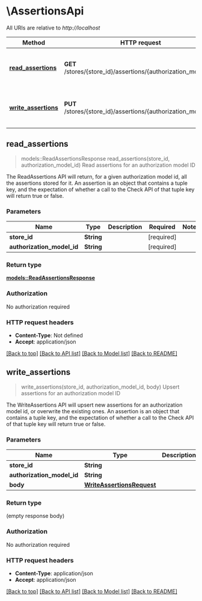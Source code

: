 # \AssertionsApi

All URIs are relative to *http://localhost*

Method | HTTP request | Description
------------- | ------------- | -------------
[**read_assertions**](AssertionsApi.md#read_assertions) | **GET** /stores/{store_id}/assertions/{authorization_model_id} | Read assertions for an authorization model ID
[**write_assertions**](AssertionsApi.md#write_assertions) | **PUT** /stores/{store_id}/assertions/{authorization_model_id} | Upsert assertions for an authorization model ID



## read_assertions

> models::ReadAssertionsResponse read_assertions(store_id, authorization_model_id)
Read assertions for an authorization model ID

The ReadAssertions API will return, for a given authorization model id, all the assertions stored for it. An assertion is an object that contains a tuple key, and the expectation of whether a call to the Check API of that tuple key will return true or false. 

### Parameters


Name | Type | Description  | Required | Notes
------------- | ------------- | ------------- | ------------- | -------------
**store_id** | **String** |  | [required] |
**authorization_model_id** | **String** |  | [required] |

### Return type

[**models::ReadAssertionsResponse**](ReadAssertionsResponse.md)

### Authorization

No authorization required

### HTTP request headers

- **Content-Type**: Not defined
- **Accept**: application/json

[[Back to top]](#) [[Back to API list]](../README.md#documentation-for-api-endpoints) [[Back to Model list]](../README.md#documentation-for-models) [[Back to README]](../README.md)


## write_assertions

> write_assertions(store_id, authorization_model_id, body)
Upsert assertions for an authorization model ID

The WriteAssertions API will upsert new assertions for an authorization model id, or overwrite the existing ones. An assertion is an object that contains a tuple key, and the expectation of whether a call to the Check API of that tuple key will return true or false. 

### Parameters


Name | Type | Description  | Required | Notes
------------- | ------------- | ------------- | ------------- | -------------
**store_id** | **String** |  | [required] |
**authorization_model_id** | **String** |  | [required] |
**body** | [**WriteAssertionsRequest**](WriteAssertionsRequest.md) |  | [required] |

### Return type

 (empty response body)

### Authorization

No authorization required

### HTTP request headers

- **Content-Type**: application/json
- **Accept**: application/json

[[Back to top]](#) [[Back to API list]](../README.md#documentation-for-api-endpoints) [[Back to Model list]](../README.md#documentation-for-models) [[Back to README]](../README.md)

